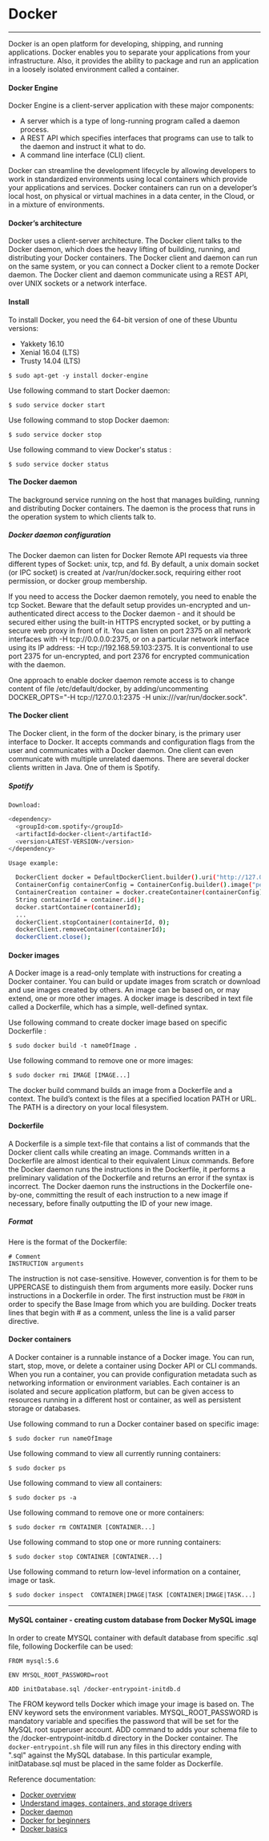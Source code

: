 # Docker 
---
Docker is an open platform for developing, shipping, and running applications. Docker enables you to separate your applications from your infrastructure. Also, it provides the ability to package and run an application in a loosely isolated environment called a container.

#### Docker Engine
Docker Engine is a client-server application with these major components:
 - A server which is a type of long-running program called a daemon process.
 - A REST API which specifies interfaces that programs can use to talk to the daemon and instruct it what to do.
 - A command line interface (CLI) client.
 
Docker can streamline the development lifecycle by allowing developers to work in standardized environments using local containers which provide your applications and services. Docker containers can run on a developer’s local host, on physical or virtual machines in a data center, in the Cloud, or in a mixture of environments.

#### Docker’s architecture
Docker uses a client-server architecture. The Docker client talks to the Docker daemon, which does the heavy lifting of building, running, and distributing your Docker containers. The Docker client and daemon can run on the same system, or you can connect a Docker client to a remote Docker daemon. The Docker client and daemon communicate using a REST API, over UNIX sockets or a network interface.

#### Install
To install Docker, you need the 64-bit version of one of these Ubuntu versions:
- Yakkety 16.10
- Xenial 16.04 (LTS)
- Trusty 14.04 (LTS)

```
$ sudo apt-get -y install docker-engine
```
Use following command to start Docker daemon:
```
$ sudo service docker start
```
Use following command to stop Docker daemon:
```
$ sudo service docker stop
```
Use following command to view Docker's status :
```
$ sudo service docker status
```
#### The Docker daemon
The background service running on the host that manages building, running and distributing Docker containers. The daemon is the process that runs in the operation system to which clients talk to.

##### Docker daemon configuration
The Docker daemon can listen for Docker Remote API requests via three different types of Socket: unix, tcp, and fd.
By default, a unix domain socket (or IPC socket) is created at /var/run/docker.sock, requiring either root permission, or docker group membership.

If you need to access the Docker daemon remotely, you need to enable the tcp Socket. Beware that the default setup provides un-encrypted and un-authenticated direct access to the Docker daemon - and it should be secured either using the built-in HTTPS encrypted socket, or by putting a secure web proxy in front of it. You can listen on port 2375 on all network interfaces with -H tcp://0.0.0.0:2375, or on a particular network interface using its IP address: -H tcp://192.168.59.103:2375. It is conventional to use port 2375 for un-encrypted, and port 2376 for encrypted communication with the daemon. 

One approach to enable docker daemon remote access is to change content of file /etc/default/docker, by adding/uncommenting DOCKER_OPTS="-H tcp://127.0.0.1:2375 -H unix:///var/run/docker.sock". 


#### The Docker client
The Docker client, in the form of the docker binary, is the primary user interface to Docker. It accepts commands and configuration flags from the user and communicates with a Docker daemon. One client can even communicate with multiple unrelated daemons.
There are several docker clients written in Java. One of them is Spotify.
##### Spotify

  `Download:` 
  ```sh
<dependency>
    <groupId>com.spotify</groupId>
    <artifactId>docker-client</artifactId>
    <version>LATEST-VERSION</version>
</dependency>
```
 `Usage example:`
 ```sh
   DockerClient docker = DefaultDockerClient.builder().uri("http://127.0.0.1:2375").build();
   ContainerConfig containerConfig = ContainerConfig.builder().image("persons").build();
   ContainerCreation container = docker.createContainer(containerConfig);
   String containerId = container.id();
   docker.startContainer(containerId);
   ...
   dockerClient.stopContainer(containerId, 0);
   dockerClient.removeContainer(containerId);
   dockerClient.close();
```
#### Docker images
A Docker image is a read-only template with instructions for creating a Docker container. 
You can build or update images from scratch or download and use images created by others. An image can be based on, or may extend, one or more other images. A docker image is described in text file called a Dockerfile, which has a simple, well-defined syntax.

Use following command to create docker image based on specific Dockerfile :

```
$ sudo docker build -t nameOfImage .
```

Use following command to remove one or more images:
```
$ sudo docker rmi IMAGE [IMAGE...]
```
The docker build command builds an image from a Dockerfile and a context. The build’s context is the files at a specified location PATH or URL. The PATH is a directory on your local filesystem.

#### Dockerfile
A Dockerfile is a simple text-file that contains a list of commands that the Docker client calls while creating an image. Commands written in a Dockerfile are almost identical to their equivalent Linux commands.
Before the Docker daemon runs the instructions in the Dockerfile, it performs a preliminary validation of the Dockerfile and returns an error if the syntax is incorrect.
The Docker daemon runs the instructions in the Dockerfile one-by-one, committing the result of each instruction to a new image if necessary, before finally outputting the ID of your new image.

##### Format
Here is the format of the Dockerfile:
```
# Comment
INSTRUCTION arguments
```

The instruction is not case-sensitive. However, convention is for them to be UPPERCASE to distinguish them from arguments more easily.
Docker runs instructions in a Dockerfile in order. The first instruction must be `FROM` in order to specify the Base Image from which you are building.
Docker treats lines that begin with # as a comment, unless the line is a valid parser directive. 

#### Docker containers
A Docker container is a runnable instance of a Docker image. You can run, start, stop, move, or delete a container using Docker API or CLI commands. When you run a container, you can provide configuration metadata such as networking information or environment variables. Each container is an isolated and secure application platform, but can be given access to resources running in a different host or container, as well as persistent storage or databases.

Use following command to run a Docker container based on specific image:
```
$ sudo docker run nameOfImage
```
Use following command to view all currently running containers:
```
$ sudo docker ps
```
Use following command to view all containers:
```
$ sudo docker ps -a
```
Use following command to remove one or more containers:
```
$ sudo docker rm CONTAINER [CONTAINER...]
```
Use following command to stop one or more running containers:
```
$ sudo docker stop CONTAINER [CONTAINER...]
```
Use following command to return low-level information on a container, image or task.
```
$ sudo docker inspect  CONTAINER|IMAGE|TASK [CONTAINER|IMAGE|TASK...]
```

---
#### MySQL container - creating custom database from Docker MySQL image
In order to create MYSQL container with default database from specific .sql file, following Dockerfile can be used:

```
FROM mysql:5.6

ENV MYSQL_ROOT_PASSWORD=root

ADD initDatabase.sql /docker-entrypoint-initdb.d
```
The FROM keyword tells Docker which image your image is based on.
The ENV keyword sets the environment variables.
MYSQL_ROOT_PASSWORD is mandatory variable and specifies the password that will be set for the MySQL root superuser account.
ADD command to adds your schema file to the /docker-entrypoint-initdb.d directory in the Docker container. The `docker-entrypoint.sh` file will run any files in this directory ending with ".sql" against the MySQL database.
In this particular example, initDatabase.sql must be placed in the same folder as Dockerfile.

Reference documentation:
- [Docker overview](https://docs.docker.com/engine/understanding-docker)
- [Understand images, containers, and storage drivers](https://docs.docker.com/engine/userguide/storagedriver/imagesandcontainers/)
- [Docker daemon](https://docs.docker.com/engine/reference/commandline/dockerd/)
- [Docker for beginners](https://prakhar.me/docker-curriculum/)
- [Docker basics](https://severalnines.com/blog/mysql-docker-containers-understanding-basics)
